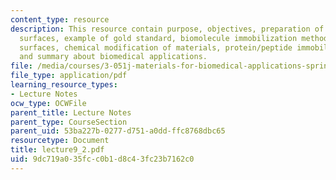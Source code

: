 ```yaml
---
content_type: resource
description: This resource contain purpose, objectives, preparation of non-fouling
  surfaces, example of gold standard, biomolecule immobilization method for specific
  surfaces, chemical modification of materials, protein/peptide immobilization strategies
  and summary about biomedical applications.
file: /media/courses/3-051j-materials-for-biomedical-applications-spring-2006/9dc719a035fcc0b1d8c43fc23b7162c0_lecture9_2.pdf
file_type: application/pdf
learning_resource_types:
- Lecture Notes
ocw_type: OCWFile
parent_title: Lecture Notes
parent_type: CourseSection
parent_uid: 53ba227b-0277-d751-a0dd-ffc8768dbc65
resourcetype: Document
title: lecture9_2.pdf
uid: 9dc719a0-35fc-c0b1-d8c4-3fc23b7162c0
---
```

